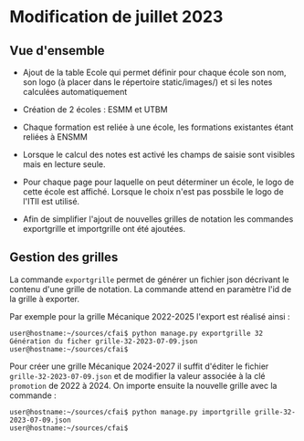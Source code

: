 # Modification de juillet 2023

## Vue d'ensemble

* Ajout de la table Ecole qui permet définir pour chaque école
  son nom, son logo (à placer dans le répertoire static/images/)
  et si les notes calculées automatiquement

* Création de 2 écoles : ESMM et UTBM

* Chaque formation est reliée à une école, les formations existantes
  étant reliées à ENSMM

* Lorsque le calcul des notes est activé les champs de saisie sont
  visibles mais en lecture seule.

* Pour chaque page pour laquelle on peut déterminer un école, le
  logo de cette école est affiché. Lorsque le choix n'est pas possbile
  le logo de l'ITII est utilisé.

* Afin de simplifier l'ajout de nouvelles grilles de notation les
  commandes exportgrille et importgrille ont été ajoutées.

## Gestion des grilles

La commande `exportgrille` permet de générer un fichier json décrivant
le contenu d'une grille de notation. La commande attend en paramètre l'id
de la grille à exporter.

Par exemple pour la grille Mécanique 2022-2025 l'export est réalisé ainsi :

```
user@hostname:~/sources/cfai$ python manage.py exportgrille 32
Génération du ficher grille-32-2023-07-09.json
user@hostname:~/sources/cfai$
```

Pour créer une grille Mécanique 2024-2027 il suffit d'éditer le fichier
`grille-32-2023-07-09.json` et de modifier la valeur associée à la
clé `promotion` de 2022 à 2024. On importe ensuite la nouvelle grille
avec la commande :

```
user@hostname:~/sources/cfai$ python manage.py importgrille grille-32-2023-07-09.json
user@hostname:~/sources/cfai$
```
